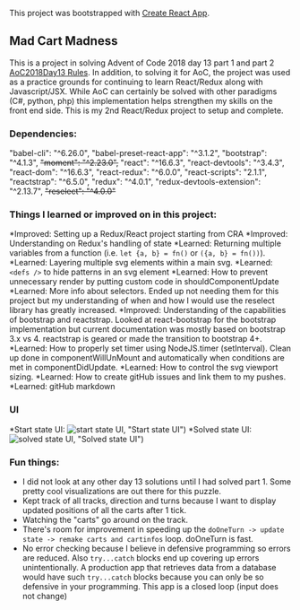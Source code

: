 This project was bootstrapped with [Create React App](https://github.com/facebook/create-react-app).

## Mad Cart Madness

This is a project in solving Advent of Code 2018 day 13 part 1 and part 2 [AoC2018Day13 Rules](https://adventofcode.com/2018/day/13). In addition, to solving it for AoC, the project was used as a practice grounds for continuing to learn React/Redux along with Javascript/JSX. While AoC can certainly be solved with other paradigms (C#, python, php) this implementation helps strengthen my skills on the front end side. This is my 2nd React/Redux project to setup and complete.

### Dependencies:

"babel-cli": "^6.26.0",
"babel-preset-react-app": "^3.1.2",
"bootstrap": "^4.1.3",
~~"moment": "^2.23.0",~~
"react": "^16.6.3",
"react-devtools": "^3.4.3",
"react-dom": "^16.6.3",
"react-redux": "^6.0.0",
"react-scripts": "2.1.1",
"reactstrap": "^6.5.0",
"redux": "^4.0.1",
"redux-devtools-extension": "^2.13.7",
~~"reselect": "^4.0.0"~~

### Things I learned or improved on in this project:

*Improved: Setting up a Redux/React project starting from CRA
*Improved: Understanding on Redux's handling of state
*Learned: Returning multiple variables from a function (i.e. `let {a, b} = fn()` or `({a, b} = fn())`). 
*Learned: Layering multiple svg elements within a main svg. 
*Learned: `<defs />` to hide patterns in an svg element
*Learned: How to prevent unnecessary render by putting custom code in shouldComponentUpdate
*Learned: More info about selectors. Ended up not needing them for this project but my understanding of when and how I would use the reselect library has greatly increased.
*Improved: Understanding of the capabilities of bootstrap and reactstrap. Looked at react-bootstrap for the bootstrap implementation but current documentation was mostly based on bootstrap 3.x vs 4. reactstrap is geared or made the transition to bootstrap 4+.
*Learned: How to properly set timer using NodeJS.timer (setInterval). Clean up done in componentWillUnMount and automatically when conditions are met in componentDidUpdate.
*Learned: How to control the svg viewport sizing.
*Learned: How to create gitHub issues and link them to my pushes.
*Learned: gitHub markdown

### UI
*Start state UI:
![start state UI](https://github.com/deepstacked/aoc18day13/mad_carts_solved.png), "Start state UI")
*Solved state UI:
![solved state UI](https://github.com/deepstacked/aoc18day13/mad_carts_solved.png), "Solved state UI")


### Fun things:

* I did not look at any other day 13 solutions until I had solved part 1. Some pretty cool visualizations are out there for this puzzle.
* Kept track of all tracks, direction and turns because I want to display updated positions of all the carts after 1 tick.
* Watching the "carts" go around on the track.
* There's room for improvement in speeding up the `doOneTurn -> update state -> remake carts and cartinfos` loop. doOneTurn is fast.
* No error checking because I believe in defensive programming so errors are reduced. Also `try...catch` blocks end up covering up errors unintentionally. A production app that retrieves data from a database would have such `try...catch` blocks because you can only be so defensive in your programming. This app is a closed loop (input does not change)


